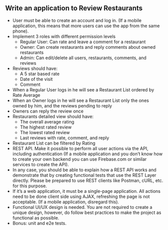## Write an application to Review Restaurants

* User must be able to create an account and log in. (If a mobile application, this means that more users can use the app from the same phone).
* Implement 3 roles with different permission levels
  * Regular User: Can rate and leave a comment for a restaurant
  * Owner: Can create restaurants and reply comments about owned restaurants
  * Admin: Can edit/delete all users, restaurants, comments, and reviews
* Reviews should have:
  * A 5 star based rate
  * Date of the visit
  * Comment
* When a Regular User logs in he will see a Restaurant List ordered by Rate Average
* When an Owner logs in he will see a Restaurant List only the ones owned by him, and the reviews pending to reply
* Owners can reply the review once
* Restaurants detailed view should have:
  * The overall average rating
  * The highest rated review
  * The lowest rated review
  * Last reviews with rate, comment, and reply
* Restaurant List can be filtered by Rating
* REST API. Make it possible to perform all user actions via the API, including authentication (If a mobile application and you don’t know how to create your own backend you can use Firebase.com or similar services to create the API).
* In any case, you should be able to explain how a REST API works and demonstrate that by creating functional tests that use the REST Layer directly. Please be prepared to use REST clients like Postman, cURL, etc. for this purpose.
* If it’s a web application, it must be a single-page application. All actions need to be done client side using AJAX, refreshing the page is not acceptable. (If a mobile application, disregard this).
* Functional UI/UX design is needed. You are not required to create a unique design, however, do follow best practices to make the project as functional as possible.
* Bonus: unit and e2e tests.
